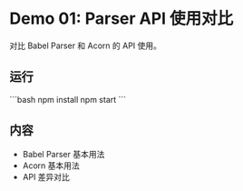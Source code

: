 # Demo 01: Parser API 使用对比

对比 Babel Parser 和 Acorn 的 API 使用。

## 运行

\`\`\`bash
npm install
npm start
\`\`\`

## 内容

- Babel Parser 基本用法
- Acorn 基本用法
- API 差异对比
